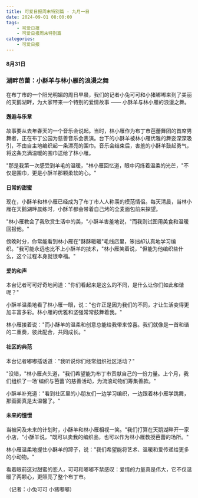 ```yaml
---
title: 可爱日报周末特别篇 - 九月一日
date: 2024-09-01 08:00:00
tags:
    - 可爱日报
    - 可爱日报周末特别篇
categories:
    - 可爱日报
---
```

#### 8月31日
### 湖畔芭蕾：小酥羊与林小雁的浪漫之舞
在布丁市的一个阳光明媚的周日早晨，我们的记者小兔可可和小猪嘟嘟来到了美丽的天鹅湖畔，为大家带来一个特别的爱情故事 —— 小酥羊与林小雁的浪漫之舞。
#### 邂逅与乐章
故事要从去年春天的一个音乐会说起。当时，林小雁作为布丁市芭蕾舞团的首席男舞者，正在布丁公园为慈善音乐会表演。台下的小酥羊被林小雁优雅的舞姿深深吸引，不由自主地编织起一条漂亮的围巾。音乐会结束后，害羞的小酥羊鼓起勇气，将这条充满温暖的围巾送给了林小雁。

"那是我第一次感受到羊毛的温暖，"林小雁回忆道，眼中闪烁着温柔的光芒，"不仅是围巾，更是小酥羊那颗柔软的心。"
#### 日常的甜蜜
现在，小酥羊和林小雁已经成为了布丁市人人称羡的模范情侣。每天清晨，当林小雁在天鹅湖畔晨练时，小酥羊都会带着自己烤的全麦面包前来探望。

"林小雁教会了我欣赏生活中的美，"小酥羊害羞地说，"而我则试图用美食和温暖回报他。"

傍晚时分，你常能看到林小雁在"酥酥暖暖"毛线店里，笨拙却认真地学习编织。"我可能永远也比不上小酥羊的技术，"林小雁笑着说，"但能为他编织些什么，这个过程本身就很幸福。"

#### 爱的和声
本台记者可可好奇地问道："你们看起来是这么的不同，是什么让你们如此和谐呢？"

小酥羊温柔地看了林小雁一眼，说："也许正是因为我们的不同，才让生活变得更加丰富多彩。林小雁的优雅和坚强常常鼓舞着我。"

林小雁接着说："而小酥羊的温柔和创意总能给我带来惊喜。我们就像是一首和谐的二重奏，彼此配合，共同成长。"
#### 社区的典范
本台记者嘟嘟插话道："我听说你们经常组织社区活动？"

"没错，"林小雁点头道，"我们希望能为布丁市贡献自己的一份力量。上个月，我们组织了一场'编织与芭蕾'的慈善活动，为流浪动物们筹集善款。"

小酥羊补充道："看到社区里的小朋友们一边学习编织，一边跟着林小雁学跳舞，那画面真是太温馨了。"
#### 未来的憧憬
当被问及未来的计划时，小酥羊和林小雁相视一笑。"我们打算在天鹅湖畔开一家小店，"小酥羊说，"既可以卖我的编织品，也可以作为林小雁教授芭蕾的场所。"

林小雁温柔地握住小酥羊的蹄子，说："我们希望能将艺术、温暖和爱传递给更多的小动物。"

看着眼前这对甜蜜的恋人，可可和嘟嘟不禁感叹：爱情的力量真是伟大，它不仅温暖了两颗心，更照亮了整个布丁市。

（记者：小兔可可 小猪嘟嘟）